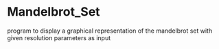 # Mandelbrot_Set
program to display a graphical representation of the mandelbrot set with given resolution parameters as input
